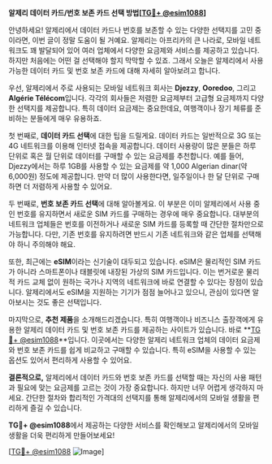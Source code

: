 **알제리 데이터 카드/번호 보존 카드 선택 방법[[TG💪+ @esim1088](https://t.me/s/esim1088)]**

안녕하세요! 알제리에서 데이터 카드나 번호를 보존할 수 있는 다양한 선택지를 고민 중이라면, 이번 글이 정말 도움이 될 거예요. 알제리는 아프리카의 큰 나라로, 모바일 네트워크도 꽤 발달되어 있어 여러 업체에서 다양한 요금제와 서비스를 제공하고 있습니다. 하지만 처음에는 어떤 걸 선택해야 할지 막막할 수 있죠. 그래서 오늘은 알제리에서 사용 가능한 데이터 카드 및 번호 보존 카드에 대해 자세히 알아보려고 합니다.

우선, 알제리에서 주로 사용되는 모바일 네트워크 회사는 **Djezzy**, **Ooredoo**, 그리고 **Algérie Télécom**입니다. 각각의 회사들은 저렴한 요금제부터 고급형 요금제까지 다양한 선택지를 제공합니다. 특히 데이터 요금제는 중요한데요, 여행객이나 장기 체류를 준비하는 분들에게 매우 유용하죠.

첫 번째로, **데이터 카드 선택**에 대한 팁을 드릴게요. 데이터 카드는 일반적으로 3G 또는 4G 네트워크를 이용해 인터넷 접속을 제공합니다. 데이터 사용량이 많은 분들은 하루 단위로 혹은 월 단위로 데이터를 구매할 수 있는 요금제를 추천합니다. 예를 들어, Djezzy에서는 하루 1GB를 사용할 수 있는 요금제를 약 1,000 Algerian dinar(약 6,000원) 정도에 제공합니다. 만약 더 많이 사용한다면, 일주일이나 한 달 단위로 구매하면 더 저렴하게 사용할 수 있어요.

두 번째로, **번호 보존 카드 선택**에 대해 알아볼게요. 이 부분은 이미 알제리에서 사용 중인 번호를 유지하면서 새로운 SIM 카드를 구매하는 경우에 매우 중요합니다. 대부분의 네트워크 업체들은 번호를 이전하거나 새로운 SIM 카드를 등록할 때 간단한 절차만으로 가능합니다. 다만, 기존 번호를 유지하려면 반드시 기존 네트워크와 같은 업체를 선택해야 하니 주의해야 해요.

또한, 최근에는 **eSIM**이라는 신기술이 대두되고 있습니다. eSIM은 물리적인 SIM 카드가 아니라 스마트폰이나 태블릿에 내장된 가상의 SIM 카드입니다. 이는 번거로운 물리적 카드 교체 없이 원하는 국가나 지역의 네트워크에 바로 연결할 수 있다는 장점이 있습니다. 알제리에서도 eSIM을 지원하는 기기가 점점 늘어나고 있으니, 관심이 있다면 알아보시는 것도 좋은 선택입니다.

마지막으로, **추천 제품**을 소개해드리겠습니다. 특히 여행객이나 비즈니스 출장객에게 유용한 알제리 데이터 카드 및 번호 보존 카드를 제공하는 사이트가 있습니다. 바로 **[TG💪+ @esim1088](https://t.me/s/esim1088)**입니다. 이곳에서는 다양한 알제리 네트워크 업체의 데이터 요금제와 번호 보존 카드를 쉽게 비교하고 구매할 수 있습니다. 특히 eSIM을 사용할 수 있는 옵션도 있어서 편리하게 사용할 수 있어요.

**결론적으로,** 알제리에서 데이터 카드와 번호 보존 카드를 선택할 때는 자신의 사용 패턴과 필요에 맞는 요금제를 고르는 것이 가장 중요합니다. 하지만 너무 어렵게 생각하지 마세요. 간단한 절차와 합리적인 가격대의 선택지를 통해 알제리에서의 모바일 생활을 편리하게 즐길 수 있습니다.

**TG💪+ @esim1088**에서 제공하는 다양한 서비스를 확인해보고 알제리에서의 모바일 생활을 더욱 편리하게 만들어보세요!

[[TG💪+ @esim1088](https://t.me/s/esim1088) ![Image](https://i.postimg.cc/Y0z9fWf4/image.png)]